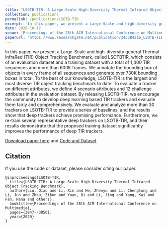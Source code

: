 ```yaml
---
title: "LSOTB-TIR: A Large-Scale High-Diversity Thermal Infrared Object Tracking Benchmark"
collection: publications
permalink: /publication/LSOTB-TIR
excerpt: 'In this paper, we present a Large-Scale and high-diversity general Thermal InfraRed (TIR) Object Tracking Benchmark, called LSOTBTIR, which consists of an evaluation dataset and a training dataset with a total of 1,400 TIR sequences and more than 600K frames.'
date: 2020-10-12
venue: 'Proceedings of the 28th ACM International Conference on Multimedia (MM ’20)'
paperurl: 'https://www.researchgate.net/publication/343384216_LSOTB-TIR_A_Large-Scale_High-Diversity_Thermal_Infrared_Object_Tracking_Benchmark'
---
```

In this paper, we present a Large-Scale and high-diversity general Thermal InfraRed (TIR) Object Tracking Benchmark, called LSOTBTIR, which consists of an evaluation dataset and a training dataset with a total of 1,400 TIR sequences and more than 600K frames. We annotate the bounding box of objects in every frame of all sequences and generate over 730K bounding boxes in total. To the best of our knowledge, LSOTB-TIR is the largest and most diverse TIR object tracking benchmark to date. To evaluate a tracker on different attributes, we define 4 scenario attributes and 12 challenge attributes in the evaluation dataset. By releasing LSOTB-TIR, we encourage the community to develop deep learning based TIR trackers and evaluate them fairly and comprehensively. We evaluate and analyze more than 30 trackers on LSOTB-TIR to provide a series of baselines, and the results show that deep trackers achieve promising performance. Furthermore, we re-train several representative deep trackers on LSOTB-TIR, and their results demonstrate that the proposed training dataset significantly improves the performance of deep TIR trackers.

[Download paper here](https://www.researchgate.net/publication/343384216_LSOTB-TIR_A_Large-Scale_High-Diversity_Thermal_Infrared_Object_Tracking_Benchmark) and [Code and Dataset](https://github.com/QiaoLiuHit/LSOTB-TIR)

## Citation
If you use the code or dataset, please consider citing our paper.
```
@inproceedings{LSOTB-TIR,
  title={LSOTB-TIR: A Large-Scale High-Diversity Thermal Infrared Object Tracking Benchmark},
  author={Liu, Qiao and Li, Xin and He, Zhenyu and Li, Chenglong and Li, Jun and Zhou, Zikun and Yuan, Di and Li, Jing and Yang, Kai and Fan, Nana and others},
  booktitle={Proceedings of the 28th ACM International Conference on Multimedia},
  pages={3847--3856},
  year={2020}
}
```
